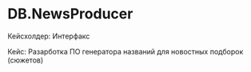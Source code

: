 # DB.NewsProducer
Кейсхолдер: Интерфакс

Кейс:
Разарботка ПО генератора названий для новостных подборок (сюжетов)

